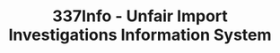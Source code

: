 ---
bigquery: https://console.cloud.google.com/bigquery?p=patents-public-data&d=usitc_investigations&page=dataset&project=sheets-management-319211
citation: US International Trade Commission 337Info Unfair Import Investigations Information
  System
contributors: US International Trade Comission
cost: None
description: US International Trade Commission 337Info Unfair Import Investigations
  Information System contains data on investigations done under Section 337. Section
  337 declares the infringement of certain statutory intellectual property rights
  and other forms of unfair competition in import trade to be unlawful practices.
  Most Section 337 investigations involve allegations of patent or registered trademark
  infringement.
documentation: FAQ and tutorial available on the site
last_edit: 04/08/2022, 11:53:17
location: https://pubapps2.usitc.gov/337external/
maintained_by: US International Trade Comission
schema_fields:
- aljAssigned
- investigationTermDate
- targetDate
- scheduledStartDateEvidHear
- gcAttorney
- docketNo
- markmanHearing
- currentStatus
- ouiiParticipation
- investigationType
- finalIdOnViolationIssue
- respondent
- invUnfairAct
- dateCreated
- patentNumbers
- startDateMarkmanHearing
- id
- publication_number
- copyrightNumbers
- actualEndDateEvidHear
- internalRemand
- title
- dateComplaintFiled
- lastUpdated
- endDateMarkmanHearing
- dateOfPublicationFrNotice
- teoIdIssueDate
- issueDateOtherNonFinal
- ouiiAttorney
- patentNumber
- htsNumbers
- currentActiveALJ
- investigationNo
- finalIdOnViolationDue
- scheduledEndDateEvidHear
- complainant
- trademarkNumbers
- finalDetNoViolation
- cafcAppeals
- teoIdDueDate
- teoReliefGranted
- finalDetViolation
- teoProceedingInvolved
- actualStartDateEvidHear
shortname: unfair_import_investigations
tags:
- import
- legal
- trade
timeframe: 2008-2021 (prior to 2008 downloadable as a JSON file)
title: 337Info - Unfair Import Investigations Information System
uuid: 2721f5ec-e599-4890-9265-9706719fc71e
---